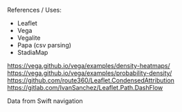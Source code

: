 References / Uses:


- Leaflet
- Vega
- Vegalite
- Papa (csv parsing)
- StadiaMap


https://vega.github.io/vega/examples/density-heatmaps/
https://vega.github.io/vega/examples/probability-density/
https://github.com/route360/Leaflet.CondensedAttribution
https://gitlab.com/IvanSanchez/Leaflet.Path.DashFlow

Data from Swift navigation
